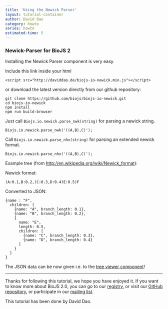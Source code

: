 ```yaml
---
title: 'Using the Newick Parser'
layout: tutorial-container
author: David Dao
category: howto
series: howto
estimated-time: 5
---
```


### Newick-Parser for BioJS 2

Installing the Newick Parser component is very easy.

Include this link inside your html

~~~
<script src="http://daviddao.de/biojs-io-newick.min.js"></script>
~~~

or download the latest version directly from our github repository:

~~~
git clone https://github.com/biojs/biojs-io-newick.git
cd biojs-io-newick
npm install
npm run build-browser
~~~

Just call `Biojs.io.newick.parse_nwk(string)` for parsing a newick string. 

~~~
Biojs.io.newick.parse_nwk('((A,B),C)');
~~~

Call `Biojs.io.newick.parse_nhx(string)` for parsing an extended newick format.

~~~
Biojs.io.newick.parse_nhx('((A,B),C)');
~~~

Example tree (from http://en.wikipedia.org/wiki/Newick_format):

Newick format:

~~~
(A:0.1,B:0.2,(C:0.3,D:0.4)E:0.5)F
~~~

Converted to JSON:

~~~
{name : "F",
  children: [
    {name: "A", branch_length: 0.1},
    {name: "B", branch_length: 0.2},
    {
      name: "E",
      length: 0.5,
      children: [
        {name: "C", branch_length: 0.3},
        {name: "D", branch_length: 0.4}
      ]
    }
  ]
}
~~~

The JSON data can be now given i.e. to the [tree viewer component](usingTreeViewerComponentTutorial.html)!

* * * * *

Thanks for following this tutorial, we hope you have enjoyed it. If you want to know more about BioJS 2.0, you can go to our [registry](http://www.ebi.ac.uk/Tools/biojs/registry/), or visit our [GitHub repository](https://github.com/biojs/biojs2), or participate in our [mailing list](https://groups.google.com/forum/#!forum/biojs).

This tutorial has been done by David Dao. 
